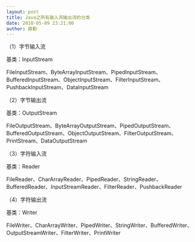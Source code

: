 ```yaml
---
layout: post
title: Java之所有输入流输出流的分类
date: 2018-05-09 23:21:00
author: 薛勤
---
```

（1）字节输入流 

基类：InputStream 
 
FileInputStream、ByteArrayInputStream、PipedInputStream、BufferedInputStream、ObjectInputStream、FilterInputStream、PushbackInputStream、DataInputStream

（2）字节输出流    

基类：OutputStream    

FileOutputStream、ByteArrayOutputStream、PipedOutputStream、BufferedOutputStream、ObjectOutputStream、FilterOutputStream、PrintStream、DataOutputStream

（3）字符输入流    

基类：Reader    

FileReader、CharArrayReader、PipedReader、StringReader、BufferedReader、InputStreamReader、FilterReader、PushbackReader

（4）字符输出流    

基类：Writer    

FileWriter、CharArrayWriter、PipedWriter、StringWriter、BufferedWriter、OutputStreamWriter、FilterWriter、PrintWriter

